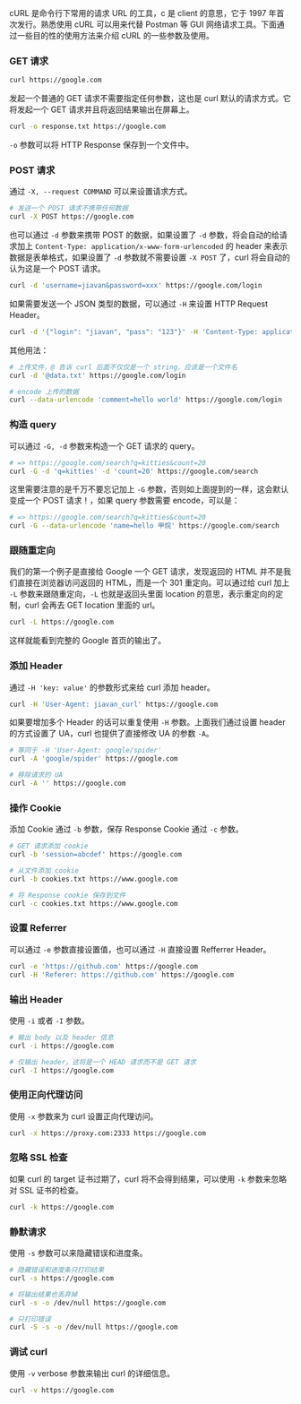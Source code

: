 cURL 是命令行下常用的请求 URL 的工具，c 是 client 的意思，它于 1997 年首次发行。熟悉使用 cURL 可以用来代替 Postman 等 GUI 网络请求工具。下面通过一些目的性的使用方法来介绍 cURL 的一些参数及使用。

### GET 请求

```bash
curl https://google.com
```

发起一个普通的 GET 请求不需要指定任何参数，这也是 curl 默认的请求方式。它将发起一个 GET 请求并且将返回结果输出在屏幕上。

```bash
curl -o response.txt https://google.com
```

`-o` 参数可以将 HTTP Response 保存到一个文件中。

### POST 请求

通过 `-X, --request COMMAND` 可以来设置请求方式。

```bash
# 发送一个 POST 请求不携带任何数据
curl -X POST https://google.com
```

也可以通过 `-d` 参数来携带 POST 的数据，如果设置了 `-d` 参数，将会自动的给请求加上 `Content-Type: application/x-www-form-urlencoded` 的 header 来表示数据是表单格式，如果设置了 `-d` 参数就不需要设置 `-X POST` 了，curl 将会自动的认为这是一个 POST 请求。

```bash
curl -d 'username=jiavan&password=xxx' https://google.com/login
```

如果需要发送一个 JSON 类型的数据，可以通过 `-H` 来设置 HTTP Request Header。

```bash
curl -d '{"login": "jiavan", "pass": "123"}' -H 'Content-Type: application/json' https://google.com/login
```

其他用法：

```bash
# 上传文件，@ 告诉 curl 后面不仅仅是一个 string，应该是一个文件名
curl -d '@data.txt' https://google.com/login

# encode 上传的数据
curl --data-urlencode 'comment=hello world' https://google.com/login
```

### 构造 query

可以通过 `-G, -d` 参数来构造一个 GET 请求的 query。

```bash
# => https://google.com/search?q=kitties&count=20
curl -G -d 'q=kitties' -d 'count=20' https://google.com/search
```

这里需要注意的是千万不要忘记加上 `-G` 参数，否则如上面提到的一样，这会默认变成一个 POST 请求！，如果 query 参数需要 encode，可以是：

```bash
# => https://google.com/search?q=kitties&count=20
curl -G --data-urlencode 'name=hello 甲烷' https://google.com/search
```

### 跟随重定向

我们的第一个例子是直接给 Google 一个 GET 请求，发现返回的 HTML 并不是我们直接在浏览器访问返回的 HTML，而是一个 301 重定向。可以通过给 curl 加上 `-L` 参数来跟随重定向，`-L` 也就是返回头里面 location 的意思，表示重定向的定制，curl 会再去 GET location 里面的 url。

```bash
curl -L https://google.com
```

这样就能看到完整的 Google 首页的输出了。

### 添加 Header

通过 `-H 'key: value'` 的参数形式来给 curl 添加 header。

```bash
curl -H 'User-Agent: jiavan_curl' https://google.com
```

如果要增加多个 Header 的话可以重复使用 `-H` 参数。上面我们通过设置 header 的方式设置了 UA，curl 也提供了直接修改 UA 的参数 `-A`。

```bash
# 等同于 -H 'User-Agent: google/spider'
curl -A 'google/spider' https://google.com

# 移除请求的 UA
curl -A '' https://google.com
```

### 操作 Cookie

添加 Cookie 通过 `-b` 参数，保存 Response Cookie 通过 `-c` 参数。

```bash
# GET 请求添加 cookie
curl -b 'session=abcdef' https://google.com

# 从文件添加 cookie
curl -b cookies.txt https://www.google.com

# 将 Response cookie 保存到文件
curl -c cookies.txt https://www.google.com
```

### 设置 Referrer

可以通过 `-e` 参数直接设置值，也可以通过 `-H` 直接设置 Refferrer Header。

```bash
curl -e 'https://github.com' https://google.com
curl -H 'Referer: https://github.com' https://google.com
```

### 输出 Header

使用 `-i` 或者 `-I` 参数。

```bash
# 输出 body 以及 header 信息
curl -i https://google.com

# 仅输出 header，这将是一个 HEAD 请求而不是 GET 请求
curl -I https://google.com
```

### 使用正向代理访问

使用 `-x` 参数来为 curl 设置正向代理访问。

```bash
curl -x https://proxy.com:2333 https://google.com
```

### 忽略 SSL 检查

如果 curl 的 target 证书过期了，curl 将不会得到结果，可以使用 `-k` 参数来忽略对 SSL 证书的检查。

```bash
curl -k https://google.com
```

### 静默请求

使用 `-s` 参数可以来隐藏错误和进度条。

```bash
# 隐藏错误和进度条只打印结果
curl -s https://google.com

# 将输出结果也丢弃掉
curl -s -o /dev/null https://google.com

# 只打印错误
curl -S -s -o /dev/null https://google.com
```

### 调试 curl

使用 `-v` verbose 参数来输出 curl 的详细信息。

```bash
curl -v https://google.com
```
